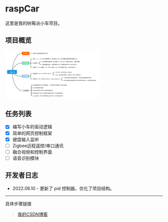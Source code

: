 # raspCar

这里是我的树莓派小车项目。

## 项目概览

<img src="./assets/images/project.png" width="60%"> 

## 任务列表

- [x] 编写小车的驱动逻辑
- [x] 简单的网页控制框架
- [x] 键盘输入监听
- [ ] Zigbee远程遥控/串口通讯
- [ ] 融合视频和控制界面
- [ ] 语音识别模块

## 开发者日志

- 2022.06.10 - 更新了 pid 控制器，优化了项目结构。

***
具体步骤链接
> [我的CSDN博客](https://blog.csdn.net/xuxl97)
